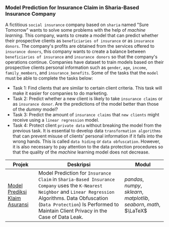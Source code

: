 ### Model Prediction for Insurance Claim in Sharia-Based Insurance Company

A fictitious `social insurance` company based on `sharia` named "Sure Tomorrow" wants to solve some problems with the help of *machine learning*. This company, wants to create a model that can predict whether their prospective clients as `beneficiaries of insurance` or as `insurance donors`. The company's profits are obtained from the services offered to `insurance donors`, this company wants to create a balance between `beneficiaries of insurance` and `insurance donors` so that the company's operations continue. Companies have dataset to train models based on their prospective clients personal information such as `gender`, `age`, `income`, `family_members`, and `insurance_benefits`. Some of the tasks that the `model` must be able to complete the tasks below:

- Task 1: Find clients that are similar to certain client criteria. This task will make it easier for companies to do marketing.
- Task 2: Predict whether a new client is likely to take `insurance claims` or as `insurance donor`. Are the predictions of the model better than those of the *dummy* model?
- Task 3: Predict the amount of `insurance claims` that `new clients` might receive using a `linear regression` model.
- Task 4: Protect client `private data` without breaking the model from the previous task. It is essential to develop data `transformation algorithms` that can prevent misuse of clients' personal information if it falls into the wrong hands. This is called `data hiding` or `data obfuscation`. However, it is also necessary to pay attention to the data protection procedures so that the quality of the *machine* learning model does not decrease.

| Projek | Deskripsi | Modul |
| ------- | ------- | ------- |
| [Model Prediksi Klaim Asuransi](https://github.com/fuadraharjo/TripleTen_ENG/blob/main/Project-9%20-%20Model%20Prediction%20for%20Insurance%20Claim/Model%20prediction%20for%20insurance%20claim%20in%20sharia-based%20insurance%20company.ipynb) | Model Prediction for `Insurance Claim` in `Sharia-Based Insurance Company` uses the `K-Nearest Neighbor` and `Linear Regression` Algorithms. Data Obfuscation (`Data Protection`) Is Performed to Maintain Client Privacy in the Case of Data Leak. | *pandas*, *numpy*, *sklearn*, *matplotlib*, *seaborn*, *math*, $\LaTeX$ |